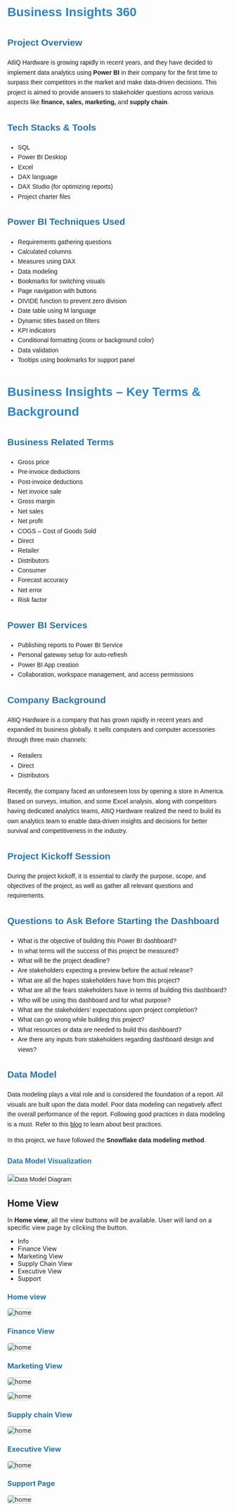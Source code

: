 <div style="font-family: Arial, sans-serif; line-height: 1.6;">

  <h1 style="color:#2E86C1;">Business Insights 360</h1>

  <h2 style="color:#2874A6;">Project Overview</h2>
  <p>
    AtliQ Hardware is growing rapidly in recent years, and they have decided to implement data analytics using <strong>Power BI</strong> in their company for the first time to surpass their competitors in the market and make data-driven decisions. 
    This project is aimed to provide answers to stakeholder questions across various aspects like <strong>finance, sales, marketing,</strong> and <strong>supply chain</strong>.
  </p>

  <h2 style="color:#2874A6;">Tech Stacks & Tools</h2>
  <ul>
    <li>SQL</li>
    <li>Power BI Desktop</li>
    <li>Excel</li>
    <li>DAX language</li>
    <li>DAX Studio (for optimizing reports)</li>
    <li>Project charter files</li>
  </ul>

  <h2 style="color:#2874A6;">Power BI Techniques Used</h2>
  <ul>
    <li>Requirements gathering questions</li>
    <li>Calculated columns</li>
    <li>Measures using DAX</li>
    <li>Data modeling</li>
    <li>Bookmarks for switching visuals</li>
    <li>Page navigation with buttons</li>
    <li>DIVIDE function to prevent zero division</li>
    <li>Date table using M language</li>
    <li>Dynamic titles based on filters</li>
    <li>KPI indicators</li>
    <li>Conditional formatting (icons or background color)</li>
    <li>Data validation</li>
    <li>Tooltips using bookmarks for support panel</li>
  </ul>

  <div style="font-family: Arial, sans-serif; line-height: 1.6;">

  <h1 style="color:#2E86C1;">Business Insights – Key Terms & Background</h1>

  <h2 style="color:#2874A6;">Business Related Terms</h2>
  <ul>
    <li>Gross price</li>
    <li>Pre-invoice deductions</li>
    <li>Post-invoice deductions</li>
    <li>Net invoice sale</li>
    <li>Gross margin</li>
    <li>Net sales</li>
    <li>Net profit</li>
    <li>COGS – Cost of Goods Sold</li>
    <li>Direct</li>
    <li>Retailer</li>
    <li>Distributors</li>
    <li>Consumer</li>
    <li>Forecast accuracy</li>
    <li>Net error</li>
    <li>Risk factor</li>
  </ul>
<h2 style="color:#2874A6;">  Power BI Services</h2>
  
  <ul>
    <li>Publishing reports to Power BI Service</li>
    <li>Personal gateway setup for auto-refresh</li>
    <li>Power BI App creation</li>
    <li>Collaboration, workspace management, and access permissions</li>
  </ul>

  <h2 style="color:#2874A6;">Company Background</h2>
  <p>
    AltiQ Hardware is a company that has grown rapidly in recent years and expanded its business globally. 
    It sells computers and computer accessories through three main channels:
  </p>
  <ul>
    <li>Retailers</li>
    <li>Direct</li>
    <li>Distributors</li>
  </ul>
  <p>
    Recently, the company faced an unforeseen loss by opening a store in America. Based on surveys, intuition, and some Excel analysis, 
    along with competitors having dedicated analytics teams, AltiQ Hardware realized the need to build its own analytics team 
    to enable data-driven insights and decisions for better survival and competitiveness in the industry.
  </p>

  <h2 style="color:#2874A6;">Project Kickoff Session</h2>
  <p>
    During the project kickoff, it is essential to clarify the purpose, scope, and objectives of the project, 
    as well as gather all relevant questions and requirements.
  </p>

  <h2 style="color:#2874A6;">Questions to Ask Before Starting the Dashboard</h2>
  <ul>
    <li>What is the objective of building this Power BI dashboard?</li>
    <li>In what terms will the success of this project be measured?</li>
    <li>What will be the project deadline?</li>
    <li>Are stakeholders expecting a preview before the actual release?</li>
    <li>What are all the hopes stakeholders have from this project?</li>
    <li>What are all the fears stakeholders have in terms of building this dashboard?</li>
    <li>Who will be using this dashboard and for what purpose?</li>
    <li>What are the stakeholders’ expectations upon project completion?</li>
    <li>What can go wrong while building this project?</li>
    <li>What resources or data are needed to build this dashboard?</li>
    <li>Are there any inputs from stakeholders regarding dashboard design and views?</li>
  </ul>

</div>
<div style="font-family: Arial, sans-serif; line-height: 1.6;">

  <h2 style="color:#2874A6;">Data Model</h2>
  <p>
    Data modeling plays a vital role and is considered the foundation of a report. All visuals are built upon the data model.
    Poor data modeling can negatively affect the overall performance of the report.  
    Following good practices in data modeling is a must. 
    Refer to this <a href="YOUR_BLOG_LINK_HERE" target="_blank">blog</a> to learn about best practices.
  </p>
  <p>
    In this project, we have followed the <strong>Snowflake data modeling method</strong>.
  </p>

  <h3 style="color:#2874A6;">Data Model Visualization</h3>
  <p>
    <img src="https://github.com/Bindupoojary/business_insights/blob/main/data__model.png" alt="Data Model Diagram" style="max-width:100%; height:auto; border:1px solid #ccc; border-radius:5px;">
  </p>

</div>

</div>
<h2>Home View</h2>
<div class="home-view">
    <p>In <strong>Home view</strong>, all the view buttons will be available. User will land on a specific view page by clicking the button.</p>
    <ul class="views-list">
        <li>Info</li>
        <li>Finance View</li>
        <li>Marketing View</li>
        <li>Supply Chain View</li>
        <li>Executive View</li>
        <li>Support</li>
    </ul>
</div>


  <h3 style="color:#2874A6;">Home view</h3>
  <p>
    <img src="https://github.com/Bindupoojary/business_insights/blob/main/home_view.png" alt="home" style="max-width:100%; height:auto; border:1px solid #ccc; border-radius:5px;">
  </p>
    <h3 style="color:#2874A6;">Finance View</h3>
  <p>
    <img src="https://github.com/Bindupoojary/business_insights/blob/main/finance_view.png" alt="home" style="max-width:100%; height:auto; border:1px solid #ccc; border-radius:5px;">
  </p>
    <h3 style="color:#2874A6;">Marketing View</h3>
  <p>
    <img src="https://github.com/Bindupoojary/business_insights/blob/main/marketing_view.png" alt="home" style="max-width:100%; height:auto; border:1px solid #ccc; border-radius:5px;">
  </p>
      <img src="https://github.com/Bindupoojary/business_insights/blob/main/marketing_tooltip.png" alt="home" style="max-width:100%; height:auto; border:1px solid #ccc; border-radius:5px;">
  </p>
    </p>
    <h3 style="color:#2874A6;">Supply chain View</h3>
  <p>
    <img src="https://github.com/Bindupoojary/business_insights/blob/main/supplychain_view.png" alt="home" style="max-width:100%; height:auto; border:1px solid #ccc; border-radius:5px;">
  </p>
    </p>
    <h3 style="color:#2874A6;">Executive  View</h3>
  <p>
    <img src="https://github.com/Bindupoojary/business_insights/blob/main/executive_view.png" alt="home" style="max-width:100%; height:auto; border:1px solid #ccc; border-radius:5px;">
  </p>
    </p>
    <h3 style="color:#2874A6;">Support Page</h3>
  <p>
    <img src="https://github.com/Bindupoojary/business_insights/blob/main/support_page.png" alt="home" style="max-width:100%; height:auto; border:1px solid #ccc; border-radius:5px;">
  </p>
